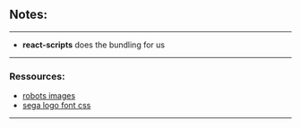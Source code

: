 ## Notes:
____


* **react-scripts** does the bundling for us



***
### Ressources:
*   [robots images](robohash.org)
*   [sega logo font css](http://www.cufonfonts.com/font/sega-logo-font)
____
